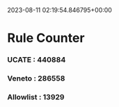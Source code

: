 2023-08-11 02:19:54.846795+00:00
# Rule Counter 
 ### UCATE : 440884

 ### Veneto : 286558

 ### Allowlist : 13929